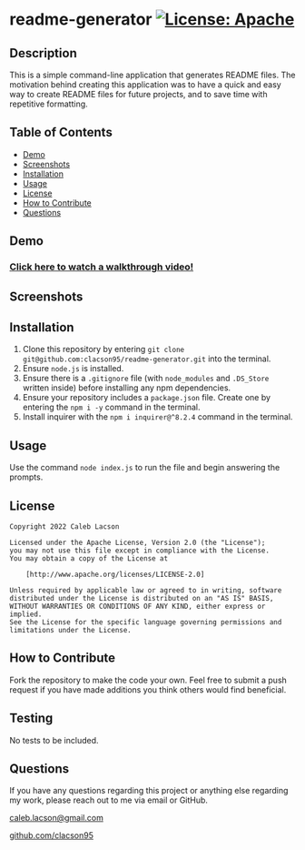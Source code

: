 # readme-generator  [![License: Apache](https://img.shields.io/badge/License-Apache_2.0-blue.svg)](https://opensource.org/licenses/Apache-2.0)

## Description
This is a simple command-line application that generates README files. The motivation behind creating this application was to have a quick and easy way to create README files for future projects, and to save time with repetitive formatting.

## Table of Contents
* [Demo](#demo)
* [Screenshots](#screenshots)
* [Installation](#installation)
* [Usage](#usage)
* [License](#license)
* [How to Contribute](#how-to-contribute)
* [Questions](#questions)

## Demo

### [Click here to watch a walkthrough video!](https://watch.screencastify.com/v/MDi0NBbnUrr7bA2fxzYk)

## Screenshots

## Installation

1. Clone this repository by entering `git clone git@github.com:clacson95/readme-generator.git` into the terminal. 
2. Ensure `node.js` is installed. 
3. Ensure there is a `.gitignore` file (with `node_modules` and `.DS_Store` written inside) before installing any npm dependencies. 
4. Ensure your repository includes a `package.json` file. Create one by entering the `npm i -y` command in the terminal. 
5. Install inquirer with the `npm i inquirer@^8.2.4` command in the terminal.

## Usage
Use the command `node index.js` to run the file and begin answering the prompts.

## License

    Copyright 2022 Caleb Lacson

    Licensed under the Apache License, Version 2.0 (the "License");
    you may not use this file except in compliance with the License.
    You may obtain a copy of the License at

        [http://www.apache.org/licenses/LICENSE-2.0]

    Unless required by applicable law or agreed to in writing, software
    distributed under the License is distributed on an "AS IS" BASIS,
    WITHOUT WARRANTIES OR CONDITIONS OF ANY KIND, either express or implied.
    See the License for the specific language governing permissions and
    limitations under the License.

## How to Contribute
Fork the repository to make the code your own. Feel free to submit a push request if you have made additions you think others would find beneficial.

## Testing
No tests to be included.

## Questions
If you have any questions regarding this project or anything else regarding my work, please reach out to me via email or GitHub.

[caleb.lacson@gmail.com](caleb.lacson@gmail.com)
  
[github.com/clacson95](github.com/clacson95)
